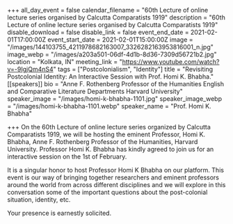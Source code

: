 +++
all_day_event = false
calendar_filename = "60th Lecture of online lecture series organised by Calcutta Comparatists 1919"
description = "60th Lecture of online lecture series organised by Calcutta Comparatists 1919"
disable_download = false
disable_link = false
event_end_date = 2021-02-01T17:00:00Z
event_start_date = 2021-02-01T15:00:00Z
image = "/images/144103755_4211978682163007_3326282163953816001_n.jpg"
image_webp = "/images/a203a501-06df-4d1b-8d36-7309d56721b2.jpg"
location = "Kolkata, IN"
meeting_link = "https://www.youtube.com/watch?v=-9IgjQm4nS4"
tags = ["Postcolonialism", "Identity"]
title = "Revisiting Postcolonial Identity: An Interactive Session with Prof. Homi K. Bhabha."
[[speakers]]
bio = "Anne F. Rothenberg Professor of the Humanities   English and Comparative Literature Departments  Harvard University"
speaker_image = "/images/homi-k-bhabha-1101.jpg"
speaker_image_webp = "/images/homi-k-bhabha-1101.webp"
speaker_name = "Prof. Homi K. Bhabha"

+++
On the 60th Lecture of online lecture series organized by Calcutta Comparatists 1919, we will be hosting the eminent Professor, Homi K. Bhabha, Anne F. Rothenberg Professor of the Humanities, Harvard University. Professor Homi K. Bhabha has kindly agreed to join us for an interactive session on the 1st of February.

It is a singular honor to host Professor Homi K Bhabha on our platform. This event is our way of bringing together researchers and eminent professors around the world from across different disciplines and we will explore in this conversation some of the important questions about the post-colonial situation, identity, etc.

Your presence is earnestly solicited.
